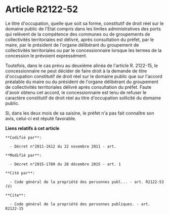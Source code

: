 # Article R2122-52

Le titre d'occupation, quelle que soit sa forme, constitutif de droit réel sur le domaine public de l'Etat compris dans les
limites administratives des ports qui relèvent de la compétence des communes ou de groupements de collectivités territoriales
est délivré, après consultation du préfet, par le maire, par le président de l'organe délibérant du groupement de
collectivités territoriales ou par le concessionnaire lorsque les termes de la concession le prévoient expressément. 

Toutefois, dans le cas prévu au deuxième alinéa de l'article R. 2122-15, le concessionnaire ne peut décider de faire droit à
la demande de titre d'occupation constitutif de droit réel sur le domaine public que sur l'accord préalable du maire ou du
président de l'organe délibérant du groupement de collectivités territoriales délivré après consultation du préfet. Faute
d'avoir obtenu cet accord, le concessionnaire est tenu de refuser le caractère constitutif de droit réel au titre
d'occupation sollicité du domaine public. 

Si, dans les deux mois de sa saisine, le préfet n'a pas fait connaître son avis, celui-ci est réputé favorable.

**Liens relatifs à cet article**

	**Codifié par**:

	  - Décret n°2011-1612 du 22 novembre 2011 - art.

	**Modifié par**:

	  - Décret n°2015-1789 du 28 décembre 2015 - art. 1

	**Cité par**:

	  - Code général de la propriété des personnes publ... - art. R2122-53 (V)

	**Cite**:

	  - Code général de la propriété des personnes publiques. - art. R2122-15
